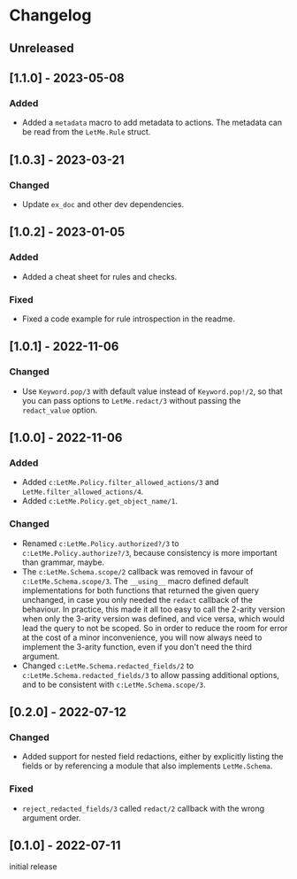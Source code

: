 # Changelog

## Unreleased

## [1.1.0] - 2023-05-08

### Added

- Added a `metadata` macro to add metadata to actions. The metadata can be read
  from the `LetMe.Rule` struct.

## [1.0.3] - 2023-03-21

### Changed

- Update `ex_doc` and other dev dependencies.

## [1.0.2] - 2023-01-05

### Added

- Added a cheat sheet for rules and checks.

### Fixed

- Fixed a code example for rule introspection in the readme.

## [1.0.1] - 2022-11-06

### Changed

- Use `Keyword.pop/3` with default value instead of `Keyword.pop!/2`, so that
  you can pass options to `LetMe.redact/3` without passing the `redact_value`
  option.

## [1.0.0] - 2022-11-06

### Added

- Added `c:LetMe.Policy.filter_allowed_actions/3` and
  `LetMe.filter_allowed_actions/4`.
- Added `c:LetMe.Policy.get_object_name/1`.

### Changed

- Renamed `c:LetMe.Policy.authorized?/3` to `c:LetMe.Policy.authorize?/3`,
  because consistency is more important than grammar, maybe.
- The `c:LetMe.Schema.scope/2` callback was removed in favour of
  `c:LetMe.Schema.scope/3`. The `__using__` macro defined default
  implementations for both functions that returned the given query unchanged, in
  case you only needed the `redact` callback of the behaviour. In practice, this
  made it all too easy to call the 2-arity version when only the 3-arity
  version was defined, and vice versa, which would lead the query to not be
  scoped. So in order to reduce the room for error at the cost of a minor
  inconvenience, you will now always need to implement the 3-arity function,
  even if you don't need the third argument.
- Changed `c:LetMe.Schema.redacted_fields/2` to
  `c:LetMe.Schema.redacted_fields/3` to allow passing additional options, and to
  be consistent with `c:LetMe.Schema.scope/3`.

## [0.2.0] - 2022-07-12

### Changed

- Added support for nested field redactions, either by explicitly listing the
  fields or by referencing a module that also implements `LetMe.Schema`.

### Fixed

- `reject_redacted_fields/3` called `redact/2` callback with the wrong argument
  order.

## [0.1.0] - 2022-07-11

initial release
